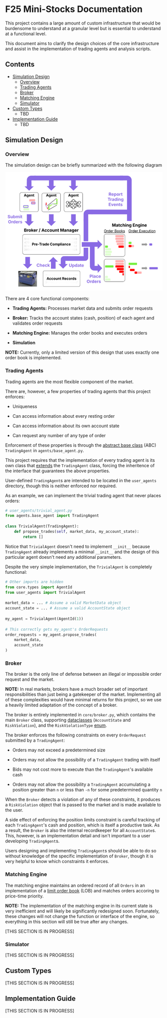 # F25 Mini-Stocks Documentation

This project contains a large amount of custom infrastructure that would be burdensome to understand at a granular level but is essential to understand at a functional level.

This document aims to clarify the design choices of the core infrastructure and assist in the implementation of trading agents and analysis scripts.

## Contents

* [Simulation Design](#simulation-design)
    * [Overview](#overview)
    * [Trading Agents](#trading-agents)
    * [Broker](#broker)
    * [Matching Engine](#matching-engine)
    * [Simulator](#simulator)
* [Custom Types](#custom-types)
    * TBD
* [Implementation Guide](#implementation)
    * TBD

## Simulation Design

### Overview

The simulation design can be briefly summarized with the following diagram

![Diagram alt text (TODO)](docs-assets/mini-stocks-diagram.png)

There are 4 core functional components:

* **Trading Agents:** Processes market data and submits order requests

* **Broker:** Tracks the account states (cash, position) of each agent and validates order requests

* **Matching Engine:** Manages the order books and executes orders

* **Simulation**

**NOTE:** Currently, only a limited version of this design that uses exactly one order book is implemented.

### Trading Agents

Trading agents are the most flexible component of the market.

There are, however, a few properties of trading agents that this project enforces:

* Uniqueness

* Can access information about every resting order

* Can access information about its own account state

* Can request any number of any type of order

Enforcement of these properties is through the [abstract base class](https://www.geeksforgeeks.org/python/abstract-classes-in-python/) (ABC) `TradingAgent` in `agents/base_agent.py`.

This project requires that the implementation of every trading agent is its own class that [extends](https://www.w3schools.com/python/python_inheritance.asp) the `TradingAgent` class, forcing the inheritence of the interface that guarantees the above properties.

User-defined `TradingAgent`s are intended to be located in the `user_agents` directory, though this is neither enforced nor required.

As an example, we can implement the trivial trading agent that never places orders:

```py
# user_agents/trivial_agent.py
from agents.base_agent import TradingAgent

class TrivialAgent(TradingAgent):
    def propose_trades(self, market_data, my_account_state):
        return []
```

Notice that `TrivialAgent` doesn't need to implement `__init__` because `TradingAgent` already implements a minimal `__init__` and the design of this particular agent doesn't need any additional parameters.

Despite the very simple implementation, the `TrivialAgent` is completely functional:

```py
# Other imports are hidden
from core.types import AgentId
from user_agents import TrivialAgent

market_data = ... # Assume a valid MarketData object
account_state = ... # Assume a valid AccountState object

my_agent = TrivialAgent(AgentId(1))

# This correctly gets my_agent's OrderRequests
order_requests = my_agent.propose_trades(
    market_data,
    account_state
)
```

### Broker

The broker is the only line of defense between an illegal or impossible order request and the market.

**NOTE:** In real markets, brokers have a much broader set of important responsibilities than just being a gatekeeper of the market. Implementing all of these complexities would have minimal returns for this project, so we use a heavily limited adaptation of the concept of a broker.

The broker is entirely implemented in `core/broker.py`, which contains the main `Broker` class, supporting [dataclasses](https://www.geeksforgeeks.org/python/data-classes-in-python-an-introduction/) (`AccountState` and `RiskViolation`), and the `RiskViolationType` [enum](https://www.geeksforgeeks.org/python/enum-in-python/).

The broker enforces the following constraints on every `OrderRequest` submitted by a `TradingAgent`:

* Orders may not exceed a predetermined size

* Orders may not allow the possibility of a `TradingAgent` trading with itself

* Bids may not cost more to execute than the `TradingAgent`'s available cash

* Orders may not allow the possibility a `TradingAgent` accumulating a position greater than `n` or less than `-n` for some predetermined quantity `n`

When the `Broker` detects a violation of any of these constraints, it produces a `RiskViolation` object that is passed to the market and is made available to the user.

A side effect of enforcing the position limits constraint is careful tracking of each `TradingAgent`'s cash and position, which is itself a productive task.
As a result, the `Broker` is also the internal recordkeeper for all `AccountState`s.
This, however, is an implementation detail and isn't important to a user developing `TradingAgent`s.

Users designing and implementing `TradingAgent`s should be able to do so without knowledge of the specific implementation of `Broker`, though it is very helpful to know which constraints it enforces.

### Matching Engine

The matching engine maintains an ordered record of all `Orders` in an implementation of a [limit order book](https://optiver.com/explainers/orders-and-the-order-book/) (LOB) and matches orders accoring to price-time priority.

**NOTE:** The implementation of the matching engine in its current state is very inefficient and will likely be significantly redesigned soon. Fortunately, these changes will not change the function or interface of the engine, so everything in this section will still be true after any changes.

[THIS SECTION IS IN PROGRESS]

### Simulator

[THIS SECTION IS IN PROGRESS]

## Custom Types

[THIS SECTION IS IN PROGRESS]

## Implementation Guide

[THIS SECTION IS IN PROGRESS]
